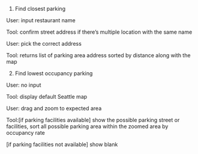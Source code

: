 1. Find closest parking

User: input restaurant name

Tool: confirm street address if there’s multiple location with the same name

User: pick the correct address

Tool: returns list of parking area address sorted by distance along with the map


2. Find lowest occupancy parking


User: no input

Tool: display default Seattle map

User: drag and zoom to expected area

Tool:[if parking facilities available] show the possible parking street or facilities, sort all possible parking area within the zoomed area by occupancy rate

 [if parking facilities not available] show blank

